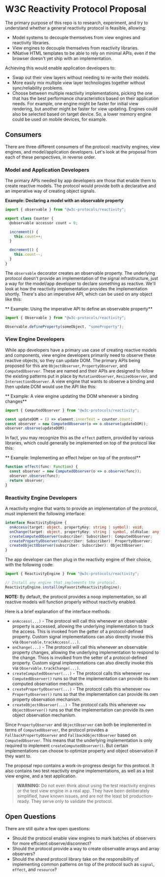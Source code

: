 # W3C Reactivity Protocol Proposal

The primary purpose of this repo is to research, experiment, and try to understand whether a general reactivity protocol is feasible, allowing:

  * Model systems to decouple themselves from view engines and reactivity libraries. 
  * View engines to decouple themselves from reactivity libraries.
  * NNative HTML templates to be able to rely on minimal APIs, even if the browser doesn't yet ship with an implementation.

Achieving this would enable application developers to:

* Swap out their view layers without needing to re-write their models.
* More easily mix multiple view layer technologies together without sync/reliability problems.
* Choose between multiple reactivity implementations, picking the one that has the best performance characteristics based on their application needs. For example, one engine might be faster for initial view rendering, but another might be faster for view updating. Engines could also be selected based on target device. So, a lower memory engine could be used on mobile devices, for example.

## Consumers

There are three different consumers of the protocol: reactivity engines, view engines, and model/application developers. Let's look at the proposal from each of these perspectives, in reverse order.

### Model and Application Developers

The primary APIs needed by app developers are those that enable them to create reactive models. The protocol would provide both a declarative and an imperative way of creating object signals.

**Example: Declaring a model with an observable property**

```ts
import { observable } from "@w3c-protocols/reactivity";

export class Counter {
  @observable accessor count = 0;

  increment() {
    this.count++;
  }

  decrement() {
    this.count--;
  }
}
```

The `observable` decorator creates an observable property. The underlying protocol doesn't provide an implementation of the signal infrastructure, just a way for the model/app developer to declare something as reactive. We'll look at how the reactivity implementation provides the implementation shortly. There's also an imperative API, which can be used on any object like this:

** Example: Using the imperative API to define an observable property**

```ts
import { Observable } from "@w3c-protocols/reactivity";

Observable.defineProperty(someObject, "someProperty");
```

### View Engine Developers

While app developers have a primary use case of creating reactive models and components, view engine developers primarily need to observe these reactive objects, so they can update DOM. The primary APIs being proposed for this are `ObjectObserver`, `PropertyObserver`, and `ComputedObserver`. These are named and their APIs are designed to follow the existing patterns put in place by `MutationObserver`, `ResizeObserver`, and `IntersectionObserver`. A view engine that wants to observe a binding and then update DOM would use the API like this:

** Example: A view engine updating the DOM whenever a binding changes**

```ts
import { ComputedObserver } from "@w3c-protocols/reactivity";

const updateDOM = () => element.innerText = counter.count;
const observer = new ComputedObserver(o => o.observe(updateDOM));
observer.observe(updateDOM);
```

In fact, you may recognize this as the `effect` pattern, provided by various libraries, which could generally be implemented on top of the protocol like this:

** Example: Implementing an effect helper on top of the protocol**

```ts
function effect(func: Function) {
  const observer = new ComputedObserver(o => o.observe(func));
  observer.observe(func);
  return observer;
}
```

### Reactivity Engine Developers

A reactivity engine that wants to provide an implementation of the protocol, must implement the following interface:

```ts
interface ReactivityEngine {
  onAccess(target: object, propertyKey: string | symbol): void;
  onChange(target: object, propertyKey: string | symbol, oldValue: any, newValue: any): void;
  createComputedObserver(subscriber: Subscriber): ComputedObserver;
  createPropertyObserver(subscriber: Subscriber): PropertyObserver;
  createObjectObserver(subscriber: Subscriber): ObjectObserver;
}
```

The app developer can then plug in the reactivity engine of their choice, with the following code:

```ts
import { ReactivityEngine } from "@w3c-protocols/reactivity";

// Install any engine that implements the protocol.
ReactivityEngine.install(myFavoriteReactivityEngine);
```

**NOTE:** By default, the protocol provides a noop implementation, so all reactive models will function properly without reactivity enabled.

Here is a brief explanation of the interface methods:

* `onAccess(...)` - The protocol will call this whenever an observable property is accessed, allowing the underlying implementation to track the access. This is invoked from the getter of a protocol-defined property. Custom signal implementations can also directly invoke this via `Observable.trackAccess(...)`.
* `onChange(...)` - The protocol will call this whenever an observable property changes, allowing the underlying implementation to respond to the change. Thios is involked from the setter of a protocol-defined property. Custom signal implementations can also directly invoke this via `Observable.trackChange(...)`.
* `createComputedObserver(...)` - The protocol calls this whenever `new ComputedObserver()` runs so that the implementation can provide its own computed observation mechanism.
* `createPropertyObserver(...)` - The protocol calls this whenever `new PropertyObserver()` runs so that the implementation can provide its own property observation mechanism.
* `createObjectObserver(...)` - The protocol calls this whenever `new ObjectObserver()` runs so that the implementation can provide its own object observation mechanism.

Since `PropertyObserver` and `ObjectObserver` can both be implemented in terms of `ComputedObserver`, the protocol provides a `FallbackPropertyObserver` and `FallbackObjectObserver` based on `ComputedObserver`. This means that the underlying implementation is only required to implement `createComputedObserver()`. But certain implementations can choose to optimize property and object observation if they want to.

The proposal repo contains a work-in-progress design for this protocol. It also contains two test reactivity engine implementations, as well as a test view engine, and a test application.

> **WARNING:** Do not even think about using the test reactivity engines or the test view engine in a real app. They have been deliberately simplified, have known issues, and are not the least bit production-ready. They serve only to validate the protocol.

## Open Questions

There are still quite a few open questions:

* Should the protocol enable view engines to mark batches of observers for more efficient observe/disconnect?
* Should the protocol provide a way to create observable arrays and array observers?
* Should the shared protocol library take on the responsibility of implementing common patterns on top of the protocol such as `signal`, `effect`, and `resource`?